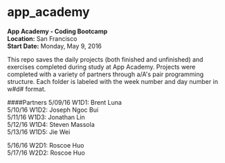 # app_academy

**App Academy - Coding Bootcamp**  
**Location:** San Francisco  
**Start Date:** Monday, May 9, 2016  

This repo saves the daily projects (both finished and unfinished) and exercises completed during study at App Academy.
Projects were completed with a variety of partners through a/A's pair programming structure. 
Each folder is labeled with the week number and day number in w#d# format.

####Partners
5/09/16 W1D1: Brent Luna  
5/10/16 W1D2: Joseph Ngoc Bui  
5/11/16 W1D3: Jonathan Lin  
5/12/16 W1D4: Steven Massola  
5/13/16 W1D5: Jie Wei  

5/16/16 W2D1: Roscoe Huo  
5/17/16 W2D2: Roscoe Huo  

